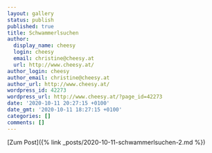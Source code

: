 ```yaml
---
layout: gallery
status: publish
published: true
title: Schwammerlsuchen
author:
  display_name: cheesy
  login: cheesy
  email: christine@cheesy.at
  url: http://www.cheesy.at/
author_login: cheesy
author_email: christine@cheesy.at
author_url: http://www.cheesy.at/
wordpress_id: 42273
wordpress_url: http://www.cheesy.at/?page_id=42273
date: '2020-10-11 20:27:15 +0100'
date_gmt: '2020-10-11 18:27:15 +0100'
categories: []
comments: []
---
```

<!-- wp:core-embed/wordpress {"url":"http://www.cheesy.at/2020/10/schwammerlsuchen-2/","type":"rich","providerNameSlug":"cheesy-at","className":""} -->
[Zum Post]({% link _posts/2020-10-11-schwammerlsuchen-2.md %})
<!-- /wp:core-embed/wordpress -->
<!-- wp:paragraph --><!-- /wp:paragraph -->
